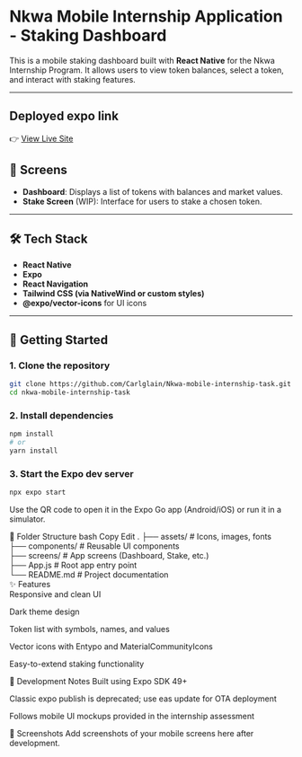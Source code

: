 # Nkwa Mobile Internship Application - Staking Dashboard

This is a mobile staking dashboard built with **React Native** for the Nkwa Internship Program. It allows users to view token balances, select a token, and interact with staking features.

---
## Deployed expo link
👉 [View Live Site](https://nkwa-web-dashbaord-vpk9.vercel.app/)
## 📱 Screens

- **Dashboard**: Displays a list of tokens with balances and market values.
- **Stake Screen** (WIP): Interface for users to stake a chosen token.

---

## 🛠 Tech Stack

- **React Native**
- **Expo**
- **React Navigation**
- **Tailwind CSS (via NativeWind or custom styles)**
- **@expo/vector-icons** for UI icons

---

## 🚀 Getting Started

### 1. Clone the repository

```bash
git clone https://github.com/Carlglain/Nkwa-mobile-internship-task.git
cd nkwa-mobile-internship-task
```
### 2. Install dependencies
```bash
npm install
# or
yarn install
```
### 3. Start the Expo dev server
```bash
npx expo start
```
Use the QR code to open it in the Expo Go app (Android/iOS) or run it in a simulator.

📂 Folder Structure
bash
Copy
Edit
.
├── assets/               # Icons, images, fonts  
├── components/           # Reusable UI components  
├── screens/              # App screens (Dashboard, Stake, etc.)    
├── App.js                # Root app entry point  
└── README.md             # Project documentation  
✨ Features  
Responsive and clean UI  

Dark theme design  

Token list with symbols, names, and values

Vector icons with Entypo and MaterialCommunityIcons

Easy-to-extend staking functionality

🔧 Development Notes
Built using Expo SDK 49+

Classic expo publish is deprecated; use eas update for OTA deployment

Follows mobile UI mockups provided in the internship assessment

📸 Screenshots
Add screenshots of your mobile screens here after development.

